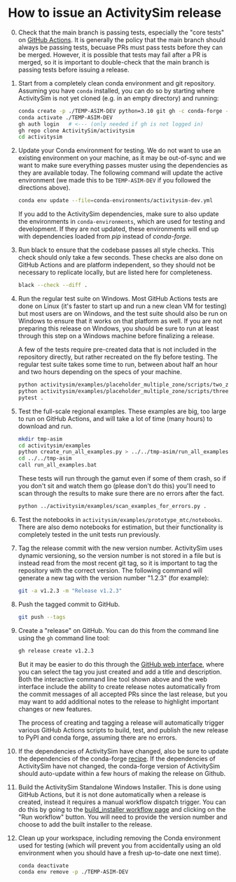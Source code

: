 # How to issue an ActivitySim release

00. Check that the main branch is passing tests, especially the "core tests" on
    [GitHub Actions](https://github.com/ActivitySim/activitysim/actions/workflows/core_tests.yml). 
    It is generally the policy that the main branch should always be passing tests, 
    becuase PRs must pass tests before they can be merged.  However, it is 
    possible that tests may fail after a PR is merged, so it is important to
    double-check that the main branch is passing tests before issuing a release.

00. Start from a completely clean conda environment
    and git repository.  Assuming you have `conda` installed, you can do so
    by starting where ActivitySim is not yet cloned (e.g. in an empty
    directory) and running:
    ```sh
    conda create -p ./TEMP-ASIM-DEV python=3.10 git gh -c conda-forge --override-channels
    conda activate ./TEMP-ASIM-DEV
    gh auth login   # <--- (only needed if gh is not logged in)
    gh repo clone ActivitySim/activitysim
    cd activitysim
    ```

00. Update your Conda environment for testing.  We do not want to use an
    existing environment on your machine, as it may be out-of-sync
    and we want to make sure everything passes muster using the
    dependencies as they are available today.  The following command
    will update the active environment (we made this to be `TEMP-ASIM-DEV`
    if you followed the directions above).
    ```sh
    conda env update --file=conda-environments/activitysim-dev.yml
    ```
    If you add to the ActivitySim dependencies, make sure to also update
    the environments in `conda-environments`, which are used for testing
    and development.  If they are not updated, these environments will end
    up with dependencies loaded from *pip* instead of *conda-forge*.

00. Run black to ensure that the codebase passes all style checks.
    This check should only take a few seconds.  These checks are also done on
    GitHub Actions and are platform independent, so they should not be necessary to
    replicate locally, but are listed here for completeness.
    ```sh
    black --check --diff .
    ```

00. Run the regular test suite on Windows. Most GitHub Actions tests are done on
    Linux (it's faster to start up and run a new clean VM for testing) but most
    users are on Windows, and the test suite should also be run on Windows to
    ensure that it works on that platform as well.  If you
    are not preparing this release on Windows, you should be sure to run
    at least through this step on a Windows machine before finalizing a
    release.

    A few of the tests require pre-created data that is not included in the
    repository directly, but rather recreated on the fly before testing. The
    regular test suite takes some time to run, between about half an hour and
    two hours depending on the specs of your machine.
    ```sh
    python activitysim/examples/placeholder_multiple_zone/scripts/two_zone_example_data.py
    python activitysim/examples/placeholder_multiple_zone/scripts/three_zone_example_data.py
    pytest .
    ```

00. Test the full-scale regional examples. These examples are big, too
    large to run on GitHub Actions, and will take a lot of time (many hours) to
    download and run.
    ```sh
    mkdir tmp-asim
    cd activitysim/examples
    python create_run_all_examples.py > ../../tmp-asim/run_all_examples.bat
    cd ../../tmp-asim
    call run_all_examples.bat
    ```
    These tests will run through the gamut even if some of them crash, so
    if you don't sit and watch them go (please don't do this) you'll need
    to scan through the results to make sure there are no errors after the
    fact.
    ```sh
    python ../activitysim/examples/scan_examples_for_errors.py .
    ```

00. Test the notebooks in `activitysim/examples/prototype_mtc/notebooks`.
    There are also demo notebooks for estimation, but their functionality
    is completely tested in the unit tests run previously.

00. Tag the release commit with the new version number.  ActivitySim uses
    dynamic versioning, so the version number is not stored in a file but
    is instead read from the most recent git tag, so it is important to tag
    the repository with the correct version.  The following command will 
    generate a new tag with the version number "1.2.3" (for example):
    ```sh
    git -a v1.2.3 -m "Release v1.2.3"
    ```

00. Push the tagged commit to GitHub.
    ```sh
    git push --tags
    ```

00. Create a "release" on GitHub.  You can do this from the command line using
    the `gh` command line tool:
    ```sh
    gh release create v1.2.3
    ```
    But it may be easier to do this through the 
    [GitHub web interface](https://github.com/ActivitySim/activitysim/releases/new),
    where you can select the tag you just created and add a title and description.
    Both the interactive command line tool shown above and the web interface include
    the ability to create release notes automatically from the commit messages of
    all accepted PRs since the last release, but you may want to add additional
    notes to the release to highlight important changes or new features.

    The process of creating and tagging a release will automatically
    trigger various GitHub Actions scripts to build, test, and publish the
    new release to PyPI and conda forge, assuming there are no errors.

00. If the dependencies of ActivitySim have changed, also be sure to update the
    dependencies of the conda-forge [recipe](https://github.com/conda-forge/activitysim-feedstock/tree/main/recipe).
    If the dependencies of ActivitySim have not changed, the conda-forge version
    of ActivitySim should auto-update within a few hours of making the release on
    Github.

00. Build the ActivitySim Standalone Windows Installer.  This is done using 
    GitHub Actions, but it is not done automatically when a release is created, 
    instead it requires a manual workflow dispatch trigger.  You can do this by 
    going to the [build_installer workflow page](https://github.com/ActivitySim/activitysim/actions/workflows/build_installer.yml)
    and clicking on the "Run workflow" button.  You will need to provide the 
    version number and choose to add the built installer to the release.

00. Clean up your workspace, including removing the Conda environment used for
    testing (which will prevent you from accidentally using an old
    environment when you should have a fresh up-to-date one next time).
    ```sh
    conda deactivate
    conda env remove -p ./TEMP-ASIM-DEV
    ```
